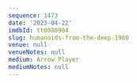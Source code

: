 ```yaml
---
sequence: 1473
date: '2023-04-22'
imdbId: tt0080904
slug: humanoids-from-the-deep-1980
venue: null
venueNotes: null
medium: Arrow Player
mediumNotes: null
---
```


